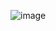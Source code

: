 ![image](https://user-images.githubusercontent.com/103492396/167794663-742badc6-a361-44b0-af2c-9652822b86eb.png)
